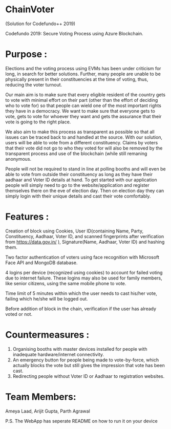 # ChainVoter
(Solution for Codefundo++ 2019)

Codefundo 2019:
Secure Voting Process using Azure Blockchain.

# Purpose :

Elections and the voting process using EVMs has been under criticism for long, in search for better solutions. Further, many people are unable to be physically present in their constituencies at the time of voting, thus, reducing the voter turnout. 

Our main aim is to make sure that every eligible resident of the country gets to vote with minimal effort on their part (other than the effort of deciding who to vote for) so that people can wield one of the most important rights they have in a democracy. We want to make sure that everyone gets to vote, gets to vote for whoever they want and gets the assurance that their vote is going to the right place.

We also aim to make this process as transparent as possible so that all issues can be traced back to and handled at the source. With our solution, users will be able to vote from a different constituency. Claims by voters that their vote did not go to who they voted for will also be removed by the transparent process and use of the blockchain (while still remaning anonymous.

People will not be required to stand in line at polling booths and will even be able to vote from outside their constituency as long as they have their aadhaar and Voter ID details at hand. To get started with our application people will simply need to go to the website/application and register themselves there on the eve of election day. Then on election day they can simply login with their unique details and cast their vote comfortably.

# Features :

Creation of block using Cookies, User ID(containing Name, Party, Constituency, Aadhaar, Voter ID, and scanned fingerprints after verification from https://data.gov.in/ ), Signature(Name, Aadhaar, Voter ID) and hashing them.

Two factor authentication of voters using face recognition with Microsoft Face API and MongoDB database.

4 logins per device (recognized using cookies) to account for failed voting due to internet failure. These logins may also be used for family members, like senior citizens, using the same mobile phone to vote.

Time limit of 5 minutes within which the user needs to cast his/her vote, failing which he/she will be logged out.

Before addition of block in the chain, verification if the user has already voted or not.


# Countermeasures :

1. Organising booths with master devices installed for people with inadequate hardware/internet connectivity.
2. An emergency button for people being made to vote-by-force, which actually blocks the vote but still gives the impression that vote has been cast.
3. Redirecting people without Voter ID or Aadhaar to registration websites.


# Team Members: 
Ameya Laad,
Arijit Gupta,
Parth Agrawal

P.S. The WebApp has seperate README on how to run it on your device

